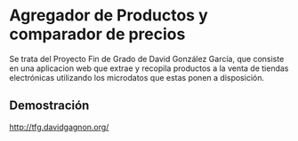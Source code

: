 
# Agregador de Productos y comparador de precios
Se trata del Proyecto Fin de Grado de David González García, que consiste en una aplicacion web que extrae y recopila productos a la venta de tiendas electrónicas utilizando los microdatos que estas ponen a disposición.

## Demostración
http://tfg.davidgagnon.org/

